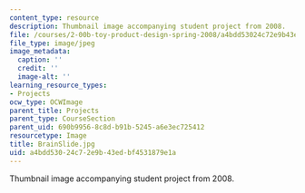 ```yaml
---
content_type: resource
description: Thumbnail image accompanying student project from 2008.
file: /courses/2-00b-toy-product-design-spring-2008/a4bdd53024c72e9b43edbf4531879e1a_BrainSlide.jpg
file_type: image/jpeg
image_metadata:
  caption: ''
  credit: ''
  image-alt: ''
learning_resource_types:
- Projects
ocw_type: OCWImage
parent_title: Projects
parent_type: CourseSection
parent_uid: 690b9956-8c8d-b91b-5245-a6e3ec725412
resourcetype: Image
title: BrainSlide.jpg
uid: a4bdd530-24c7-2e9b-43ed-bf4531879e1a
---
```

Thumbnail image accompanying student project from 2008.

